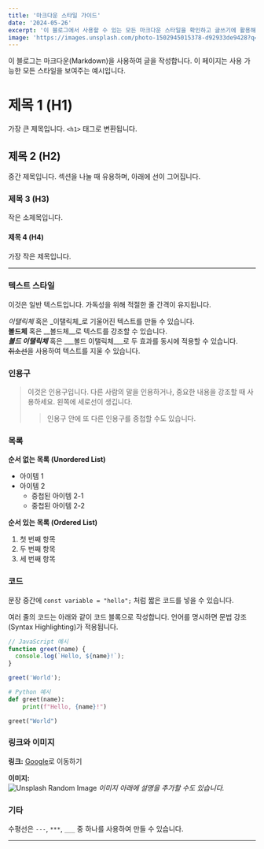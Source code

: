 ```yaml
---
title: '마크다운 스타일 가이드'
date: '2024-05-26'
excerpt: '이 블로그에서 사용할 수 있는 모든 마크다운 스타일을 확인하고 글쓰기에 활용해보세요.'
image: 'https://images.unsplash.com/photo-1502945015378-d92933de9428?q=80&w=1470'
---
```


이 블로그는 마크다운(Markdown)을 사용하여 글을 작성합니다. 이 페이지는 사용 가능한 모든 스타일을 보여주는 예시입니다.

# 제목 1 (H1)
가장 큰 제목입니다. `<h1>` 태그로 변환됩니다.

## 제목 2 (H2)
중간 제목입니다. 섹션을 나눌 때 유용하며, 아래에 선이 그어집니다.

### 제목 3 (H3)
작은 소제목입니다.

#### 제목 4 (H4)
가장 작은 제목입니다.

---

### 텍스트 스타일

이것은 일반 텍스트입니다. 가독성을 위해 적절한 줄 간격이 유지됩니다.

*이탤릭체* 혹은 _이탤릭체_로 기울어진 텍스트를 만들 수 있습니다.  
**볼드체** 혹은 __볼드체__로 텍스트를 강조할 수 있습니다.  
***볼드 이탤릭체*** 혹은 ___볼드 이탤릭체___로 두 효과를 동시에 적용할 수 있습니다.  
~~취소선~~을 사용하여 텍스트를 지울 수 있습니다.

### 인용구

> 이것은 인용구입니다. 다른 사람의 말을 인용하거나, 중요한 내용을 강조할 때 사용하세요. 왼쪽에 세로선이 생깁니다.
> > 인용구 안에 또 다른 인용구를 중첩할 수도 있습니다.

### 목록

**순서 없는 목록 (Unordered List)**
* 아이템 1
* 아이템 2
  * 중첩된 아이템 2-1
  * 중첩된 아이템 2-2

**순서 있는 목록 (Ordered List)**
1. 첫 번째 항목
2. 두 번째 항목
3. 세 번째 항목

### 코드

문장 중간에 `const variable = "hello";` 처럼 짧은 코드를 넣을 수 있습니다.

여러 줄의 코드는 아래와 같이 코드 블록으로 작성합니다. 언어를 명시하면 문법 강조(Syntax Highlighting)가 적용됩니다.

```javascript
// JavaScript 예시
function greet(name) {
  console.log(`Hello, ${name}!`);
}

greet('World');
```

```python
# Python 예시
def greet(name):
    print(f"Hello, {name}!")

greet("World")
```

### 링크와 이미지

**링크:** [Google](https://www.google.com)로 이동하기

**이미지:**  
![Unsplash Random Image](https://images.unsplash.com/photo-1542435503-956c469947f6?q=80&w=1374)
*이미지 아래에 설명을 추가할 수도 있습니다.*

### 기타

수평선은 `---`, `***`, `___` 중 하나를 사용하여 만들 수 있습니다.

---
